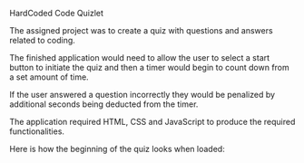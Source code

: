 HardCoded
Code Quizlet

The assigned project was to create a quiz with questions and answers related to coding.

The finished application would need to allow the user to select a start button to initiate the quiz and then a timer would begin to count down from a set amount of time.

If the user answered a question incorrectly they would be penalized by additional seconds being deducted from the timer.

The application required HTML, CSS and JavaScript to produce the required functionalities.

Here is how the beginning of the quiz looks when loaded:

